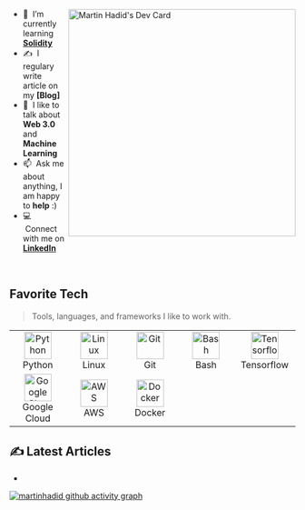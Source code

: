 <a href="https://app.daily.dev/martinhadid"><img src="https://api.daily.dev/devcards/4f7eebebfa6b4084940293101b401249.png?r=oxc" width="400" alt="Martin Hadid's Dev Card" alt="Martin Hadid" align="right"/></a>

- :seedling: &nbsp;I’m currently learning **[Solidity]**
- :writing_hand: &nbsp;I regulary write article on my **[Blog]**
- :speech_balloon: &nbsp;I like to talk about **Web 3.0** and **Machine Learning**
- :mailbox: &nbsp;Ask me about anything, I am happy to **help** :)
- :computer: &nbsp;Connect with me on **[LinkedIn]**

<br>

<h2>Favorite Tech</h2>

> Tools, languages, and frameworks I like to work with.


<table>
  <tr>
    <td align="center" width="96">
      <a href="#">
        <img src="https://upload.wikimedia.org/wikipedia/commons/thumb/c/c3/Python-logo-notext.svg/1200px-Python-logo-notext.svg.png" width="48" height="48" alt="Python" />
      </a>
      <br>Python
    </td>
    <td align="center" width="96">
      <a href="#" >
        <img src="https://camo.githubusercontent.com/d7574156c7a1844d3c2907bae0e76254cca759290c08e08a6ef2bd7543c8c0ca/68747470733a2f2f692e6962622e636f2f737331374b47302f63376238313133323437666563643833626439623565643562643366333464352d72656d6f766562672d707265766965772e706e67" width="48" height="48" alt="Linux" />
      </a>
      <br>Linux
    </td>
    <td align="center" width="96">
      <a href="#" >
        <img src="https://upload.wikimedia.org/wikipedia/commons/thumb/3/3f/Git_icon.svg/1200px-Git_icon.svg.png" width="48" height="48" alt="Git" />
      </a>
      <br>Git
    </td>
    <td align="center" width="96">
      <a href="#">
        <img src="https://bashlogo.com/img/symbol/png/full_colored_dark.png" width="48" height="48" alt="Bash" />
      </a>
      <br>Bash
    </td>
    <td align="center" width="96">
      <a href="#">
        <img src="https://upload.wikimedia.org/wikipedia/commons/thumb/2/2d/Tensorflow_logo.svg/1200px-Tensorflow_logo.svg.png" width="48" height="48" alt="Tensorflow" />
      </a>
      <br>Tensorflow
    </td>
   </tr>
   <tr>
    <td align="center" width="96"> 
      <a href="#" >
        <img src="https://brandeps.com/logo-download/G/Google-Cloud-logo-vector-01.svg" width="48" height="48" alt="Google Cloud" />
      </a>
      <br>Google Cloud
    </td>
    <td align="center" width="96"> 
      <a href="#" >
        <img src="https://raw.githubusercontent.com/Thomas-George-T/Thomas-George-T/master/assets/aws.svg" width="48" height="48" alt="AWS" />
      </a>
      <br>AWS
    </td>
    <td align="center" width="96"> 
      <a href="#" >
        <img src="https://worldvectorlogo.com/logo/docker" width="48" height="48" alt="Docker" />
      </a>
      <br>Docker
    </td>
  </tr>
    
</table>

## ✍️ Latest Articles 
<!-- BLOG-POST-LIST:START -->
- 
<!-- BLOG-POST-LIST:END -->


[Linkedin]: https://www.linkedin.com/in/martinhadid "LinkedIn"
[Twitter]: https://twitter.com/HadidMartin "Twitter"
<!-- [blog]: http://blog.martinhadid.com/ "Blog" -->
[Solidity]: https://soliditylang.org/ "Solidity"
[Google]: https://about.google/ "Google"

[![martinhadid github activity graph](https://activity-graph.herokuapp.com/graph?username=martinhadid&theme=react-dark)](https://github.com/martinhadid/github-readme-activity-graph)
